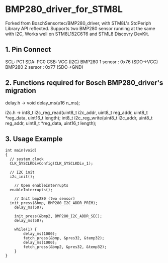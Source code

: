 # BMP280_driver_for_STM8L

Forked from BoschSensortec/BMP280_driver, with STM8L's StdPeriph Library API reflected.
Supports two BMP280 sensor running at the same with I2C,
Works well on STM8L152C6T6 and STML8 Discovry DevKit.

## 1. Pin Connect ##
SCL: PC1
SDA: PC0
CSB: VCC (I2C)
BMP280 1 senosr : 0x76 (SDO->VCC)
BMP280 2 sersor : 0x77 (SDO->GND)

## 2. Functions required for Bosch BMP280_driver's migration ##
delay.h -> 
 void delay_ms(u16 n_ms);

i2c.h -> 
 int8_t i2c_reg_read(uint8_t i2c_addr, uint8_t reg_addr, uint8_t *reg_data, uint16_t length);
 int8_t i2c_reg_write(uint8_t i2c_addr, uint8_t reg_addr, uint8_t *reg_data, uint16_t length);
 
##  3. Usage Example ##
 
    int main(void)
    {
      // system_clock 
      CLK_SYSCLKDivConfig(CLK_SYSCLKDiv_1);
    	
      // I2C init
      i2c_init();
    	
    	// Open enableInterrupts
      enableInterrupts();
    	
    	// Init bmp280 (two sensor)
      init_press(&bmp, BMP280_I2C_ADDR_PRIM);
    	delay_ms(50);
      
    	init_press(&bmp2, BMP280_I2C_ADDR_SEC);
    	delay_ms(50);
      
    	while(1) {
    		delay_ms(1000);
    		fetch_press(&bmp, &pres32, &temp32);
    		delay_ms(1000);
    		fetch_press(&bmp2, &pres32, &temp32);
    	}
    }


